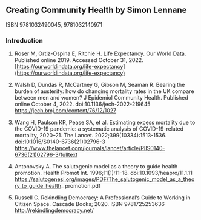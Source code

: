 ## Creating Community Health by Simon Lennane
ISBN 9781032490045, 9781032140971

### Introduction

1. Roser M, Ortiz-Ospina E, Ritchie H. Life Expectancy. Our World Data.
Published online 2019. Accessed October 31, 2022.
[https://ourworldindata.org/life-expectancy](https://ourworldindata.org/life-expectancy)

2. Walsh D, Dundas R, McCartney G, Gibson M, Seaman R. Bearing the burden of austerity:
how do changing mortality rates in the UK compare between men and women?
J Epidemiol Community Health. Published online October 4, 2022.
doi:10.1136/jech-2022-219645
https://jech.bmj.com/content/76/12/1027


3. Wang H, Paulson KR, Pease SA, et al. Estimating excess mortality due to the COVID-19
pandemic: a systematic analysis of COVID-19-related mortality, 2020–21.
The Lancet. 2022;399(10334):1513-1536.
doi:10.1016/S0140-6736(21)02796-3
https://www.thelancet.com/journals/lancet/article/PIIS0140-6736(21)02796-3/fulltext


4. Antonovsky A. The salutogenic model as a theory to guide health promotion.
Health Promot Int. 1996;11(1):11-18.
doi:10.1093/heapro/11.1.11
https://salutogenesi.org/images/PDF/The_salutogenic_model_as_a_theory_to_guide_health_
promotion.pdf


5. Russell C. Rekindling Democracy: A Professional’s Guide to Working in Citizen Space.
Cascade Books; 2020. ISBN 9781725253636
http://rekindlingdemocracy.net/
